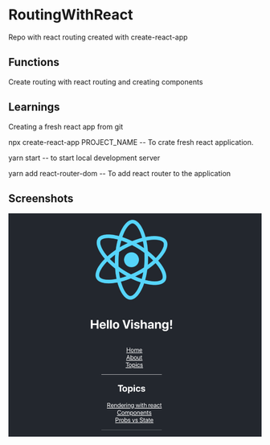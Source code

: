 # RoutingWithReact
Repo with react routing created with create-react-app

## Functions
Create routing with react routing and creating components

## Learnings
Creating a fresh react app from git

npx create-react-app PROJECT_NAME -- To crate fresh react application.

yarn start -- to start local development server

yarn add react-router-dom -- To add react router to the application

## Screenshots
![](src/RoutingWithReact1.png)
